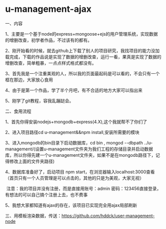 # u-management-ajax

一、内容

1、主要是一个基于node的express+mongoose+ejs的用户管理系统，实现数据的增删改查，初学者作品，不过该有的都有。

2、刚开始看的时候，就去github上下载了别人的项目研究，我找项目的能力没加载完成，下载的作品说是实现了数据的增删改查，运行一看，果真是实现了数据的增删改查，简单粗暴，一点点样式格式都没有。

3、首先我是一个注重美观的人，所以我的页面最起码是可以看的，不会只有一个框在那边，大家放心食用

4、由于是第一个作品，学了半个月吧，有不合适的地方大家可以指出来

5、刚学了git教程，容我乱蹦跶会。

二、食用流程

1、首先你得安装nodejs+mongodb+express(4.X),这个我就帮不了你们了

2、进入项目路径cd u-management&&npm install,安装所需要的模块

3、进入mongodb的bin目录下启动数据库，cd bin , mongod --dbpath ../u-management/(设置u-management文件夹为我们工程的存储目录并启动数据库，所以你得先建一个u-management文件夹，如果不是在mongodb路径下，记得修改上面的文件夹路径)

4、数据库准备好了，启动项目 npm start，在浏览器输入localhost:3000查看（首页只有一个人员管理是可以点击的，其他的只是为美观，大家无视）

 注意：我的项目并没有注册，而是直接用账号：admin 密码：123456直接登录，有想法的可以自己搞个注册上去，也不费事

5、我想大家都知道有ajax的存在，该项目已实现完全用ajax局部刷新

三、用模板渲染数据，传送：https://github.com/hddck/user-management-node
